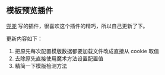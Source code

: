 ## 模板预览插件 ##

[兜兜](https://github.com/qqff01) 写的插件，很喜欢这个插件的精巧，所以自己更新了下。

更新内容如下：

 1. 把原先每次配置模版数据都要加载文件改成直接从 cookie 取值
 2. 去除原先直接使用魔术方法设置配置值
 3. 精简一下模版检测方法
